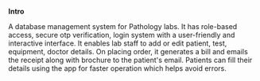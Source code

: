 <b>Intro</b>

A database management system for Pathology labs. It has role-based access, secure otp verification, login system with a user-friendly and interactive interface. It enables lab staff to add or edit patient, test, equipment, doctor details. On placing order, it generates a bill and emails the receipt along with brochure to the patient's email. Patients can fill their details using the app for faster operation which helps avoid errors. 
